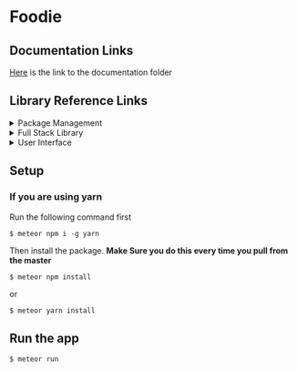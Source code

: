 # Foodie

## Documentation Links

[Here](https://github.com/bobby569/Foodie/tree/master/docs) is the link to the documentation folder

## Library Reference Links

<details>
<summary>Package Management</summary>
<ul>
<li><a href="https://nodejs.org/en/">Node & npm</a></li>
<li><a href="https://yarnpkg.com/en/">yarn</a></li>
</ul>
</details>

<details>
<summary>Full Stack Library</summary>
<ul>
<li><a href="https://www.meteor.com/">Meteor</a></li>
<li><a href="https://reactjs.org/">React</a></li>
</ul>
</details>

<details>
<summary>User Interface</summary>
<ul>
<li><a href="http://sass-lang.com/">SCSS</a></li>
<li><a href="http://www.material-ui.com/#/">Material-UI</a></li>
<li><a href="https://ant.design/docs/react/introduce">antd</a></li>
</ul>
</details>

## Setup

### If you are using yarn

Run the following command first

```
$ meteor npm i -g yarn
```

Then install the package. **Make Sure you do this every time you pull from the master**

```
$ meteor npm install
```

or

```
$ meteor yarn install
```

## Run the app

```
$ meteor run
```
